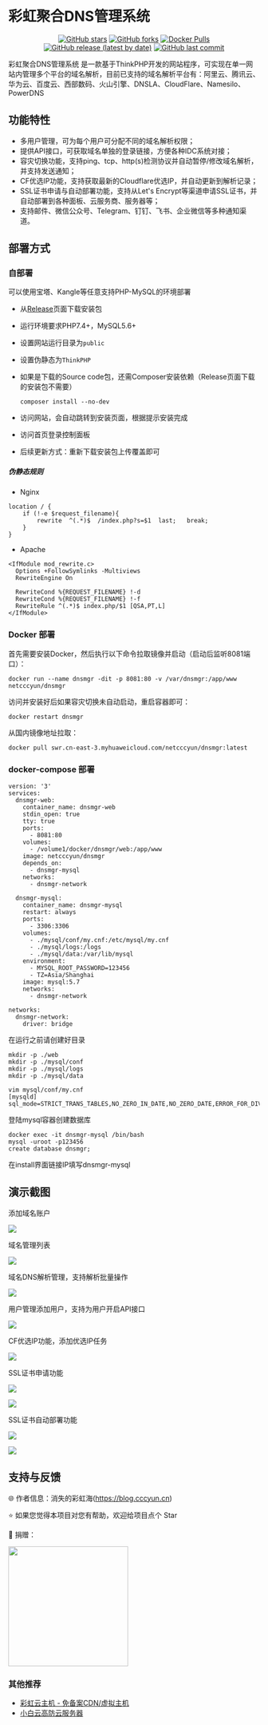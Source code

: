 # 彩虹聚合DNS管理系统

<div align="center">

[![GitHub stars](https://img.shields.io/github/stars/netcccyun/dnsmgr?style=flat)](https://github.com/netcccyun/dnsmgr/stargazers)
[![GitHub forks](https://img.shields.io/github/forks/netcccyun/dnsmgr?style=flat)](https://github.com/netcccyun/dnsmgr/forks)
[![Docker Pulls](https://img.shields.io/docker/pulls/netcccyun/dnsmgr?style=flat)](https://hub.docker.com/r/netcccyun/dnsmgr)
[![GitHub release (latest by date)](https://img.shields.io/github/v/release/netcccyun/dnsmgr)](https://github.com/netcccyun/dnsmgr/releases)
[![GitHub last commit](https://img.shields.io/github/last-commit/netcccyun/dnsmgr)](https://github.com/netcccyun/dnsmgr/commits/main)

</div>

彩虹聚合DNS管理系统 是一款基于ThinkPHP开发的网站程序，可实现在单一网站内管理多个平台的域名解析，目前已支持的域名解析平台有：阿里云、腾讯云、华为云、百度云、西部数码、火山引擎、DNSLA、CloudFlare、Namesilo、PowerDNS

## 功能特性

- 多用户管理，可为每个用户可分配不同的域名解析权限；
- 提供API接口，可获取域名单独的登录链接，方便各种IDC系统对接；
- 容灾切换功能，支持ping、tcp、http(s)检测协议并自动暂停/修改域名解析，并支持发送通知；
- CF优选IP功能，支持获取最新的Cloudflare优选IP，并自动更新到解析记录；
- SSL证书申请与自动部署功能，支持从Let's Encrypt等渠道申请SSL证书，并自动部署到各种面板、云服务商、服务器等；
- 支持邮件、微信公众号、Telegram、钉钉、飞书、企业微信等多种通知渠道。

## 部署方式

### 自部署

可以使用宝塔、Kangle等任意支持PHP-MySQL的环境部署

* 从[Release](https://github.com/netcccyun/dnsmgr/releases)页面下载安装包

* 运行环境要求PHP7.4+，MySQL5.6+

* 设置网站运行目录为`public`

* 设置伪静态为`ThinkPHP`

* 如果是下载的Source code包，还需Composer安装依赖（Release页面下载的安装包不需要）

  ```
  composer install --no-dev
  ```

* 访问网站，会自动跳转到安装页面，根据提示安装完成

* 访问首页登录控制面板

* 后续更新方式：重新下载安装包上传覆盖即可

##### 伪静态规则

* Nginx

```
location / {
	if (!-e $request_filename){
		rewrite  ^(.*)$  /index.php?s=$1  last;   break;
	}
}
```

* Apache

```
<IfModule mod_rewrite.c>
  Options +FollowSymlinks -Multiviews
  RewriteEngine On

  RewriteCond %{REQUEST_FILENAME} !-d
  RewriteCond %{REQUEST_FILENAME} !-f
  RewriteRule ^(.*)$ index.php/$1 [QSA,PT,L]
</IfModule>
```

### Docker 部署

首先需要安装Docker，然后执行以下命令拉取镜像并启动（启动后监听8081端口）：

```
docker run --name dnsmgr -dit -p 8081:80 -v /var/dnsmgr:/app/www netcccyun/dnsmgr
```

访问并安装好后如果容灾切换未自动启动，重启容器即可：

```
docker restart dnsmgr
```

从国内镜像地址拉取：

```
docker pull swr.cn-east-3.myhuaweicloud.com/netcccyun/dnsmgr:latest
```

### docker-compose 部署

```
version: '3'
services:
  dnsmgr-web:
    container_name: dnsmgr-web
    stdin_open: true
    tty: true
    ports:
      - 8081:80
    volumes:
      - /volume1/docker/dnsmgr/web:/app/www
    image: netcccyun/dnsmgr
    depends_on:
      - dnsmgr-mysql
    networks:
      - dnsmgr-network

  dnsmgr-mysql:
    container_name: dnsmgr-mysql
    restart: always
    ports:
      - 3306:3306
    volumes:
      - ./mysql/conf/my.cnf:/etc/mysql/my.cnf
      - ./mysql/logs:/logs
      - ./mysql/data:/var/lib/mysql
    environment:
      - MYSQL_ROOT_PASSWORD=123456
      - TZ=Asia/Shanghai
    image: mysql:5.7
    networks:
      - dnsmgr-network

networks:
  dnsmgr-network:
    driver: bridge
```

在运行之前请创建好目录

```
mkdir -p ./web
mkdir -p ./mysql/conf
mkdir -p ./mysql/logs
mkdir -p ./mysql/data

vim mysql/conf/my.cnf
[mysqld]
sql_mode=STRICT_TRANS_TABLES,NO_ZERO_IN_DATE,NO_ZERO_DATE,ERROR_FOR_DIVISION_BY_ZERO,NO_AUTO_CREATE_USER,NO_ENGINE_SUBSTITUTION
```

登陆mysql容器创建数据库

```
docker exec -it dnsmgr-mysql /bin/bash
mysql -uroot -p123456
create database dnsmgr;
```

在install界面链接IP填写dnsmgr-mysql

## 演示截图

添加域名账户

![](https://p0.meituan.net/csc/090508cdc7aaabd185ba9c76a8c099f9283946.png)

域名管理列表

![](https://p0.meituan.net/csc/60bf3f607d40f30f152ad1f6ee3be098357839.png)

域名DNS解析管理，支持解析批量操作

![](https://p0.meituan.net/csc/f99c599d4febced404c88672dd50d62c212895.png)

用户管理添加用户，支持为用户开启API接口

![](https://p0.meituan.net/csc/d1bd90bedca9b6cbc5da40286bdb5cd5228438.png)

CF优选IP功能，添加优选IP任务

![](https://p1.meituan.net/csc/da70c76753aee4bce044d16fadd56e5f217660.png)

SSL证书申请功能

![](https://blog.cccyun.cn/content/uploadfile/202412/QQ%E6%88%AA%E5%9B%BE20241221154857.png)

![](https://blog.cccyun.cn/content/uploadfile/202412/QQ%E6%88%AA%E5%9B%BE20241221154652.png?a)

SSL证书自动部署功能

![](https://blog.cccyun.cn/content/uploadfile/202412/QQ%E6%88%AA%E5%9B%BE20241221154702.png)

![](https://blog.cccyun.cn/content/uploadfile/202412/QQ%E6%88%AA%E5%9B%BE20241221154804.png)

## 支持与反馈

🌐 作者信息：消失的彩虹海(https://blog.cccyun.cn)

⭐ 如果您觉得本项目对您有帮助，欢迎给项目点个 Star

🤝 捐赠：

<img height="240" src="https://wkphoto.bj.bcebos.com/d8f9d72a6059252db065f556249b033b5bb5b976.jpg">

### 其他推荐

- [彩虹云主机 - 免备案CDN/虚拟主机](https://www.cccyun.net/)
- [小白云高防云服务器](https://www.xiaobaiyun.cn/aff/GMLPMFOV)

